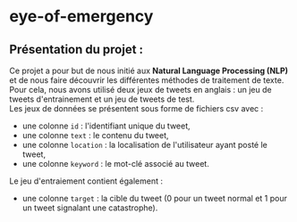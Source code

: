 # eye-of-emergency

## Présentation du projet :

Ce projet a pour but de nous initié aux **Natural Language Processing (NLP)** et de nous faire découvrir les différentes méthodes de traitement de texte.   
Pour cela, nous avons utilisé deux jeux de tweets en anglais : un jeu de tweets d'entrainement et un jeu de tweets de test.   
Les jeux de données se présentent sous forme de fichiers csv avec :
- une colonne `id` : l'identifiant unique du tweet,
- une colonne `text` : le contenu du tweet,
- une colonne `location` : la localisation de l'utilisateur ayant posté le tweet,
- une colonne `keyword` : le mot-clé associé au tweet.

Le jeu d'entraiement contient également :
- une colonne `target` : la cible du tweet (0 pour un tweet normal et 1 pour un tweet signalant une catastrophe).